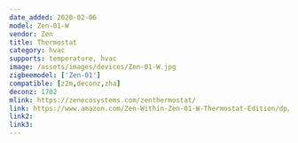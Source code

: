 ```yaml
---
date_added: 2020-02-06
model: Zen-01-W
vendor: Zen
title: Thermostat
category: hvac
supports: temperature, hvac
image: /assets/images/devices/Zen-01-W.jpg
zigbeemodel: ['Zen-01']
compatible: [z2m,deconz,zha]
deconz: 1702
mlink: https://zenecosystems.com/zenthermostat/
link: https://www.amazon.com/Zen-Within-Zen-01-W-Thermostat-Edition/dp/B00XCVV8CS
link2: 
link3: 
---
```


